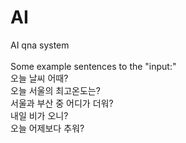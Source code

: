 # AI
AI qna system<br><br>
Some example sentences to the "input:"
<br>
오늘 날씨 어때?
<br>
오늘 서울의 최고온도는?
<br>
서울과 부산 중 어디가 더워?
<br>
내일 비가 오니?
<br>
오늘 어제보다 추워?
